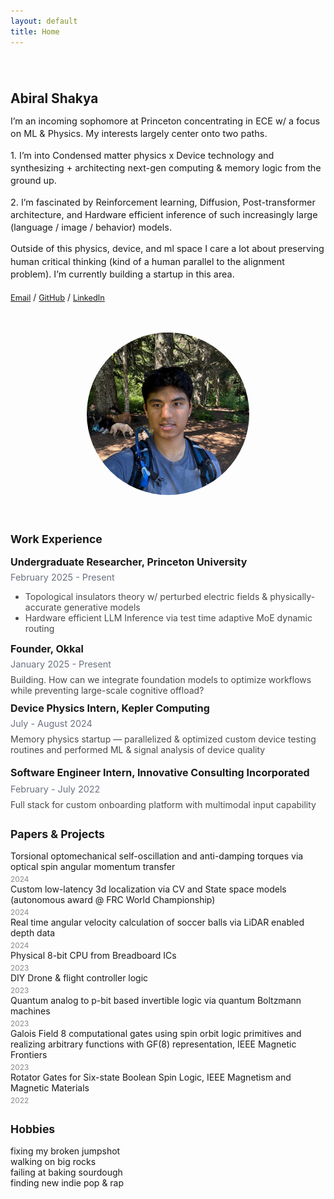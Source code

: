 ```yaml
---
layout: default
title: Home
---
```


<div style="display: flex; align-items: center; justify-content: center; gap: 48px; margin-top: 40px; flex-wrap: wrap;">
  <div style="flex: 1 1 380px; min-width: 320px; max-width: 600px;">
    <h1 style="font-size: 1.3rem; margin-bottom: 5px;">Abiral Shakya</h1>
    <p style="font-size: 0.9rem; line-height: 1.4; margin-bottom: 5px;">I’m an incoming sophomore at Princeton concentrating in ECE w/ a focus on ML & Physics. My interests largely center onto two paths.
</p>
<p style="font-size: 0.9rem; line-height: 1.4; margin-bottom: 5px;">	1.  I’m into Condensed matter physics x Device technology and synthesizing + architecting next-gen computing & memory logic from the ground up. </p>
<p style="font-size: 0.9rem; line-height: 1.4; margin-bottom: 5px;">	2. I’m fascinated by Reinforcement learning, Diffusion, Post-transformer architecture, and Hardware efficient inference of such increasingly large (language / image / behavior) models. 

</p>
    <p style="font-size: 0.9rem; line-height: 1.4; margin-bottom: 5px;">Outside of this physics, device, and ml space I care a lot about preserving human critical thinking (kind of a human parallel to the alignment problem). I’m currently building a startup in this area. </p>
    <p style="font-size: 0.7rem; line-height: 1.4; margin-bottom: 5px;"> </p>
    <div class="about-links" style="margin-top: 18px;">
  <a style="font-size: 0.8rem;" href="mailto:abiral@princeton.edu">Email</a> /
  <a style="font-size: 0.8rem;" href="https://github.com/abiralshakya">GitHub</a> /
  <a style="font-size: 0.8rem;" href="https://linkedin.com/in/abiralshakya">LinkedIn</a>
</div>
  </div>
  <div style="flex: 0 0 260px; display: flex; flex-direction: column; align-items: center;">
    <img src="/images/profile.jpg" alt="Abiral Shakya" class="profile-pic" style="width: 260px; height: 260px; object-fit: cover; border-radius: 50%; display: block; margin: 0 auto; background: #eee; border: none;" />
  </div>
</div>

<div style="height: 32px;"></div>

<h2 style="font-size: 1.1rem; margin-bottom: 16px; margin-top: 28px;">Work Experience</h2>
<div class="section-card" style="margin-bottom: 10px;">
  <div style="font-size: 1rem; font-weight: bold; margin-bottom: 6px;">Undergraduate Researcher, Princeton University</div>
  <div style="color: #6b7280; font-size: 0.9rem; margin-bottom: 8px;">February 2025 - Present</div>
  <div style="color: #4a4a4a;"> <ul> 
  <li>Topological insulators theory w/ perturbed electric fields & physically-accurate generative models </li>
  <li>Hardware efficient LLM Inference via test time adaptive MoE dynamic routing </li></ul>
  </div>
</div>
<div class="section-card" style="margin-bottom: 10px;">
  <div style="font-size: 1rem; font-weight: bold; margin-bottom: 6px;">Founder, Okkal</div>
  <div style="color: #6b7280; font-size: 0.9rem; margin-bottom: 8px;">January 2025 - Present</div>
  <div style="color: #4a4a4a;">Building. How can we integrate foundation models to optimize workflows while preventing large-scale cognitive offload? </div>
</div>
<div class="section-card" style="margin-bottom: 18px;">
  <div style="font-size: 1rem; font-weight: bold; margin-bottom: 6px;">Device Physics Intern, Kepler Computing</div>
  <div style="color: #6b7280; font-size: 0.9rem; margin-bottom: 8px">July - August 2024</div>
   <div style="color: #4a4a4a;"> Memory physics startup — parallelized & optimized custom device testing routines and performed ML & signal analysis of device quality</div>
</div>
<div class="section-card" style="margin-bottom: 28px;">
  <div style="font-size: 1rem; font-weight: bold; margin-bottom: 8px;">Software Engineer Intern, Innovative Consulting Incorporated</div>
  <div style="color: #6b7280; font-size: 0.9rem; margin-bottom: 8px">February - July 2022</div>
  <div style="color: #4a4a4a;"> Full stack for custom onboarding platform with multimodal input capability </div>
</div>

<h2 style="font-size: 1.1rem;margin-bottom: 16px; margin-top: 28px;">Papers & Projects</h2>
<div class="projects-grid" style="margin-bottom: 28px;">
  <div class="project-item">Torsional optomechanical self-oscillation and anti-damping torques via optical spin angular momentum transfer<br><span style="display:block;color:#888;font-size:0.85em;margin-top:4px;">2024</span></div>
  <div class="project-item">Custom low-latency 3d localization via CV and State space models (autonomous award @ FRC World Championship)<br><span style="display:block;color:#888;font-size:0.85em;margin-top:4px;">2024</span></div>
  <div class="project-item">Real time angular velocity calculation of soccer balls via LiDAR enabled depth data<br><span style="display:block;color:#888;font-size:0.85em;margin-top:4px;">2024</span></div>
  <div class="project-item">Physical 8-bit CPU from Breadboard ICs<br><span style="display:block;color:#888;font-size:0.85em;margin-top:4px;">2023</span></div>
  <div class="project-item">DIY Drone & flight controller logic<br><span style="display:block;color:#888;font-size:0.85em;margin-top:4px;">2023</span></div>
  <div class="project-item">Quantum analog to p-bit based invertible logic via quantum Boltzmann machines<br><span style="display:block;color:#888;font-size:0.85em;margin-top:4px;">2023</span></div>
  <div class="project-item">Galois Field 8 computational gates using spin orbit logic primitives and realizing arbitrary functions with GF(8) representation, IEEE Magnetic Frontiers<br><span style="display:block;color:#888;font-size:0.85em;margin-top:4px;">2023</span></div>
  <div class="project-item">Rotator Gates for Six-state Boolean Spin Logic, IEEE Magnetism and Magnetic Materials<br><span style="display:block;color:#888;font-size:0.85em;margin-top:4px;">2022</span></div>
</div>

<h2 style="font-size: 1.1rem; margin-bottom: 16px; margin-top: 28px;">Hobbies</h2>
<div class="hobbies-list" style="margin-bottom: 28px;">
  <div class="hobby-item">fixing my broken jumpshot</div>
  <div class="hobby-item">walking on big rocks</div>
  <div class="hobby-item">failing at baking sourdough</div>
  <div class="hobby-item">finding new indie pop & rap</div>
</div> 